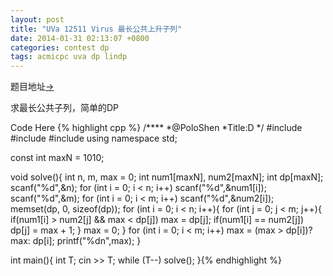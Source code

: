 ```yaml
---
layout: post
title: "UVa 12511 Virus 最长公共上升子列"
date: 2014-01-31 02:13:07 +0800
categories: contest dp
tags: acmicpc uva dp lindp
---
```

题目地址<a title="UVa 121511" href="http://uva.onlinejudge.org/index.php?option=com_onlinejudge&Itemid=8&page=show_problem&problem=3955" target="_blank">-></a>

求最长公共子列，简单的DP

Code Here
{% highlight cpp %}
/****
	*@PoloShen
	*Title:D
	*/
#include <iostream>
#include <cstdio>
#include <cstring>
using namespace std;

const int maxN = 1010;

void solve(){
    int n, m, max = 0;
    int num1[maxN], num2[maxN];
    int dp[maxN];
    scanf("%d",&n);
    for (int i = 0; i < n; i++) scanf("%d",&num1[i]);
    scanf("%d",&m);
    for (int i = 0; i < m; i++) scanf("%d",&num2[i]);
    memset(dp, 0, sizeof(dp));
    for (int i = 0; i < n; i++){
        for (int j = 0; j < m; j++){
            if(num1[i] > num2[j] && max < dp[j])
                max = dp[j];
            if(num1[i] == num2[j])
                dp[j] = max + 1;
        }
        max = 0;
    }
    for (int i = 0; i < m; i++)
        max = (max > dp[i])? max: dp[i];
    printf("%dn",max);
}

int main(){
	int T; cin >> T;
	while (T--) solve();
}{% endhighlight %}

